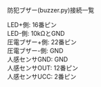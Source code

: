 防犯ブザー(buzzer.py)接続一覧

LED+側: 16番ピン  
LED-側: 10kΩとGND  
圧電ブザー+側: 22番ピン  
圧電ブザー-側: GND  
人感センサGND: GND  
人感センサOUT: 12番ピン  
人感センサUCC: 2番ピン  

